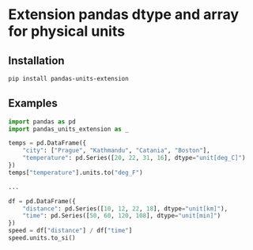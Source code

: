# Extension pandas dtype and array for physical units

## Installation

```bash
pip install pandas-units-extension
```

## Examples

```python
import pandas as pd
import pandas_units_extension as _

temps = pd.DataFrame({
    "city": ["Prague", "Kathmandu", "Catania", "Boston"],
    "temperature": pd.Series([20, 22, 31, 16], dtype="unit[deg_C]")
})
temps["temperature"].units.to("deg_F")

...

df = pd.DataFrame({
    "distance": pd.Series([10, 12, 22, 18], dtype="unit[km]"),
    "time": pd.Series([50, 60, 120, 108], dtype="unit[min]")
})
speed = df["distance"] / df["time"]
speed.units.to_si()
```

